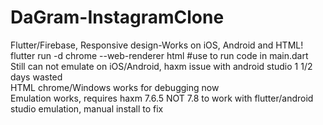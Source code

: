 # DaGram-InstagramClone

Flutter/Firebase, Responsive design-Works on iOS, Android and HTML! </br>
flutter run -d chrome --web-renderer html #use to run code in main.dart </br>
Still can not emulate on iOS/Android, haxm issue with android studio 1 1/2 days wasted </br>
HTML chrome/Windows works for debugging now </br>
Emulation works, requires haxm 7.6.5 NOT 7.8 to work with flutter/android studio emulation, manual install to fix </br>